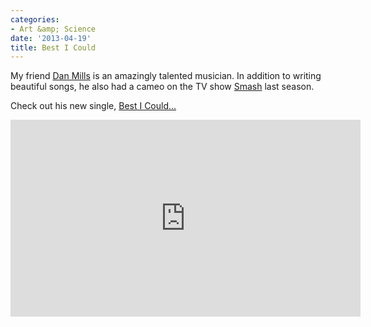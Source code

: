 ```yaml
---
categories:
- Art &amp; Science
date: '2013-04-19'
title: Best I Could
---
```


My friend <a href="http://danmills.net/">Dan Mills</a> is an amazingly talented musician. In addition to writing beautiful songs, he also had a cameo on the TV show <a href="http://www.nbc.com/smash/">Smash</a> last season.

Check out his new single, <a href="https://www.youtube.com/watch?v=Tvi_Lsp0swI">Best I Could...</a>

<iframe width="560" height="315" src="https://www.youtube.com/embed/Tvi_Lsp0swI" frameborder="0" allowfullscreen></iframe>